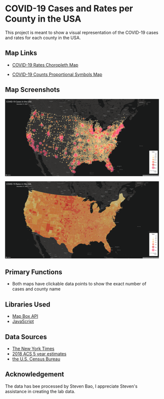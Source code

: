 # COVID-19 Cases and Rates per County in the USA

This project is meant to show a visual representation of the COVID-19 cases and rates for each county in the USA. 

## Map Links
- [COVID-19 Rates Choropleth Map](map1.html)

- [COVID-19 Counts Proportional Symbols Map](map2.html)

## Map Screenshots
![covid counts map](img/covid-counts.png)

![covid rates map](img/covid-rates.png)

## Primary Functions
- Both maps have clickable data points to show the exact number of cases and county name

## Libraries Used
- [Map Box API](https://docs.mapbox.com/api/overview/)
- [JavaScript](https://www.javascript.com/)


## Data Sources
- [The New York Times](https://github.com/nytimes/covid-19-data/blob/43d32dde2f87bd4dafbb7d23f5d9e878124018b8/live/us-counties.csv)
- [2018 ACS 5 year estimates](https://data.census.gov/cedsci/table?g=0100000US.050000&d=ACS%205-Year%20Estimates%20Data%20Profiles&tid=ACSDP5Y2018.DP05&hidePreview=true)
- [the U.S. Census Bureau](https://www.census.gov/geographies/mapping-files/time-series/geo/carto-boundary-file.html)

## Acknowledgement
The data has bee processed by Steven Bao, I appreciate Steven's assistance in creating the lab data.